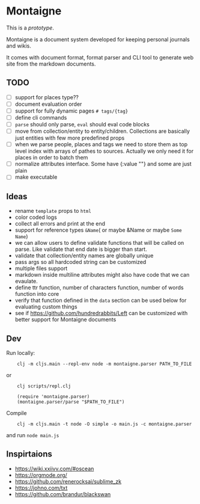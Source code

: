# Montaigne

This is a _prototype_.

Montaigne is a document system developed for keeping personal journals and wikis.

It comes with document format, format parser and CLI tool to generate web site from the markdown documents.

## TODO

 - [ ] support for places type??
 - [ ] document evaluation order
 - [ ] support for fully dynamic pages `# tags/{tag}`
 - [ ] define cli commands
 - [ ] `parse` should only parse, `eval` should eval code blocks
 - [ ] move from collection/entity to entity/children. Collections are basically just entities with few more predefined props
 - [ ] when we parse people, places and tags we need to store them as top level index with arrays of pathes to sources. Actually we only need it for places in order to batch them
 - [ ] normalize attributes interface. Some have {:value ""} and some are just plain
 - [ ] make executable
 
## Ideas

 - rename `template` props to `html`
 - color coded logs
 - collect all errors and print at the end
 - support for reference types `&Name`( or maybe &Name or maybe `Some Name`)
 - we can allow users to define validate functions that will be called on parse. Like validate that end date is bigger than start.
 - validate that collection/entity names are globally unique
 - pass args so all hardcoded string can be customized
 - multiple files support
 - markdown inside multiline attributes might also have code that we can evaulate.
 - define ttr function, number of characters function, number of words function into core
 - verify that function defined in the `data` section can be used below for evaluating custom things
 - see if https://github.com/hundredrabbits/Left can be customized with better support for Montaigne documents


## Dev

Run locally:

```
    clj -m cljs.main --repl-env node -m montaigne.parser PATH_TO_FILE
```

or 

```
    clj scripts/repl.clj
    
    (require 'montaigne.parser)
    (montaigne.parser/parse "$PATH_TO_FILE")
```

Compile

```
    clj -m cljs.main -t node -O simple -o main.js -c montaigne.parser
```

and run `node main.js`


## Inspirtaions

 - https://wiki.xxiivv.com/#oscean
 - https://orgmode.org/
 - https://github.com/renerocksai/sublime_zk
 - https://johno.com/txt
 - https://github.com/brandur/blackswan
